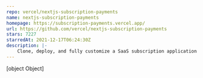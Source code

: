 ```yaml
---
repo: vercel/nextjs-subscription-payments
name: nextjs-subscription-payments
homepage: https://subscription-payments.vercel.app/
url: https://github.com/vercel/nextjs-subscription-payments
stars: 7227
starredAt: 2021-12-17T06:24:30Z
description: |-
    Clone, deploy, and fully customize a SaaS subscription application with Next.js.
---
```


[object Object]
